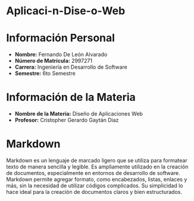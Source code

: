 # Aplicaci-n-Dise-o-Web
# Información Personal

- **Nombre:** Fernando De León Alvarado
- **Número de Matrícula:** 2997271
- **Carrera:** Ingeniería en Desarrollo de Software
- **Semestre:** 6to Semestre

# Información de la Materia

- **Nombre de la Materia:** Diseño de Aplicaciones Web
- **Profesor:** Cristopher Gerardo Gaytán Diaz

# Markdown

Markdown es un lenguaje de marcado ligero que se utiliza para formatear texto de manera sencilla y legible. Es ampliamente utilizado en la creación de documentos, especialmente en entornos de desarrollo de software. Markdown permite agregar formato, como encabezados, listas, enlaces y más, sin la necesidad de utilizar códigos complicados. Su simplicidad lo hace ideal para la creación de documentos claros y bien estructurados.
